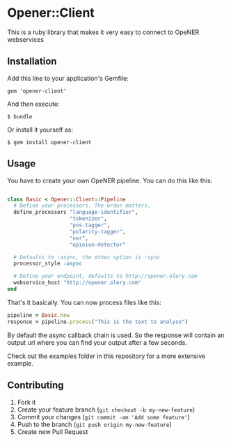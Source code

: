 # Opener::Client

This is a ruby library that makes it very easy to connect to OpeNER webservices

## Installation

Add this line to your application's Gemfile:

    gem 'opener-client'

And then execute:

    $ bundle

Or install it yourself as:

    $ gem install opener-client

## Usage

You have to create your own OpeNER pipeline. You can do this like this:

```ruby

class Basic < Opener::Client::Pipeline
  # Define your processors. The order matters.
  define_processors "language-identifier",
                    "tokenizer",
                    "pos-tagger",
                    "polarity-tagger",
                    "ner",
                    "opinion-detector"

  # Defaults to :async, the other option is :sync
  processor_style :async

  # Define your endpoint, defaults to http://opener.olery.com
  webservice_host "http://opener.olery.com"
end
```

That's it basically. You can now process files like this:

```ruby
pipeline = Basic.new
response = pipeline.process("This is the text to analyse")
```

By default the async callback chain is used. So the response will contain
an output url where you can find your output after a few seconds.

Check out the examples folder in this repository for a more extensive example.


## Contributing

1. Fork it
2. Create your feature branch (`git checkout -b my-new-feature`)
3. Commit your changes (`git commit -am 'Add some feature'`)
4. Push to the branch (`git push origin my-new-feature`)
5. Create new Pull Request
